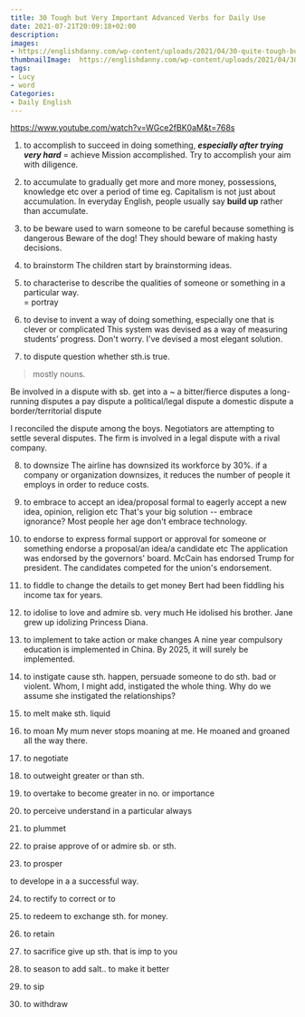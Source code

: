 ```yaml
---
title: 30 Tough but Very Important Advanced Verbs for Daily Use
date: 2021-07-21T20:09:18+02:00
description:
images:
- https://englishdanny.com/wp-content/uploads/2021/04/30-quite-tough-but-very-important-advanced-english-verbs-for-daily-use-WGce2fBK0aM.jpg
thumbnailImage:  https://englishdanny.com/wp-content/uploads/2021/04/30-quite-tough-but-very-important-advanced-english-verbs-for-daily-use-WGce2fBK0aM.jpg
tags:
- Lucy
- word
Categories:
- Daily English
---
```


https://www.youtube.com/watch?v=WGce2fBK0aM&t=768s

1. to accomplish
to succeed in doing something, ***especially after trying very hard***
= achieve
Mission accomplished.
Try to accomplish your aim with diligence.

2. to accumulate
to gradually get more and more money, possessions, knowledge etc over a period of time
eg. Capitalism is not just about accumulation.
In everyday English, people usually say **build up** rather than accumulate.

3. to be beware
used to warn someone to be careful because something is dangerous
Beware of the dog!
They should beware of making hasty decisions.

4. to brainstorm
The children start by brainstorming ideas.

5. to characterise
to describe the qualities of someone or something in a particular way.  
= portray

6. to devise
to invent a way of doing something, especially one that is clever or complicated
This system was devised as a way of measuring students’ progress.
Don't worry. I've devised a most elegant solution.

7. to dispute
question whether sth.is true.
> mostly nouns.

Be involved in a dispute with sb.
get into a ~
a bitter/fierce disputes
a long-running disputes
a pay dispute
a political/legal dispute
a domestic dispute
a border/territorial dispute

I reconciled the dispute among the boys.
Negotiators are attempting to settle several disputes.
The firm is involved in a legal dispute with a rival company.

8. to downsize
The airline has downsized its workforce by 30%.
if a company or organization downsizes, it reduces the number of people it employs in order to reduce costs.

9. to embrace
to accept an idea/proposal
formal to eagerly accept a new idea, opinion, religion etc
That's your big solution -- embrace ignorance?
Most people her age don't embrace technology.

10. to endorse
to express formal support or approval for someone or something
endorse a proposal/an idea/a candidate etc
The application was endorsed by the governors' board.
McCain has endorsed Trump for president.
The candidates competed for the union's endorsement.

11. to fiddle
to change the details to get money
Bert had been fiddling his income tax for years.

12. to idolise
to love and admire sb. very much
He idolised his brother.
Jane grew up idolizing Princess Diana.

13. to implement
to take action or make changes
A nine year compulsory education is implemented in China.
By 2025, it will surely be implemented.

14. to instigate
cause sth. happen, persuade someone to do sth. bad or violent.
Whom, I might add, instigated the whole thing.
Why do we assume she instigated the relationships?

15. to melt
make sth. liquid

16. to moan
My mum never stops moaning at me.
He moaned and groaned all the way there.

17. to negotiate

18. to outweight
greater or  than sth.

19. to overtake
to become greater in no. or importance

20. to perceive
understand in a particular always
21. to plummet

22. to praise
approve of or admire sb. or sth.

23. to prosper

to develope in a a successful way.

24. to rectify
to correct or to
25. to redeem
to exchange sth. for money.
26. to retain

27. to sacrifice
give up sth. that is imp to you

28. to season
to add salt.. to make it better

29. to sip

30. to withdraw
